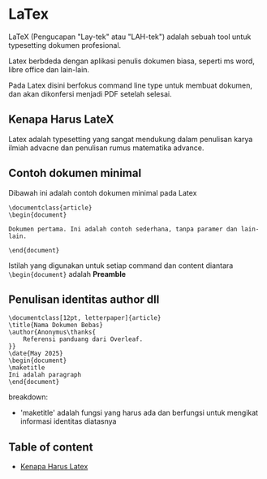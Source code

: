 # LaTex

LaTeX (Pengucapan "Lay-tek" atau "LAH-tek") adalah sebuah tool untuk typesetting dokumen profesional. 

Latex berbdeda dengan aplikasi penulis dokumen biasa, seperti ms word, libre office dan lain-lain. 

Pada Latex disini berfokus command line type untuk membuat dokumen, dan akan dikonfersi menjadi PDF setelah selesai. 

## Kenapa Harus LateX

Latex adalah typesetting yang sangat mendukung dalam penulisan karya ilmiah advacne dan penulisan rumus matematika advance. 

## Contoh dokumen minimal

Dibawah ini adalah contoh dokumen minimal pada Latex

```
\documentclass{article}
\begin{document}

Dokumen pertama. Ini adalah contoh sederhana, tanpa paramer dan lain-lain. 

\end{document}

```

Istilah yang digunakan untuk setiap command dan content diantara `\begin{document}`  adalah **Preamble**

## Penulisan identitas author dll

```
\documentclass[12pt, letterpaper]{article}
\title{Nama Dokumen Bebas}
\author{Anonymus\thanks{
    Referensi panduang dari Overleaf.
}}
\date{May 2025}
\begin{document}
\maketitle
Ini adalah paragraph
\end{document}
```
breakdown:
- 'maketitle' adalah fungsi yang harus ada dan berfungsi untuk mengikat informasi identitas diatasnya

## 

 <!-- ============ Table of content harus dibawah === -->
## Table of content
- [Kenapa Harus Latex](#kenapa-harus-latex)
